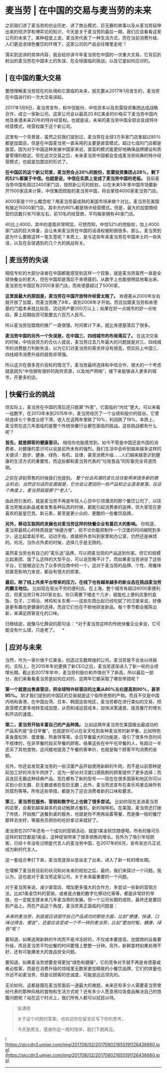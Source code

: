 # 麦当劳 | 在中国的交易与麦当劳的未来

之前我们讲了麦当劳的创业历史、讲了商业模式、巨无霸的故事以及从麦当劳延伸出来的经济学和博弈论的知识，今天是关于麦当劳的最后一期，我们应该看看这家公司的未来了。某种程度上说，麦当劳代表了一种生活方式，而在当前消费升级、人们更追求绿色餐饮的环境下，这家公司的产品会往哪里走呢？

落实到这讲的具体内容，我会给你讲今年麦当劳在中国的一次重大交易，它背后折射出的麦当劳在中国本土的失误、在全球面临的挑战，以及它是如何应对的。

## | 在中国的重大交易

要想理解麦当劳现在的处境和它面临的未来，就先要从2017年1月发生的，麦当劳在中国进行的一次大交易讲起。

2017年1月9日，麦当劳宣布，和中信股份、中信资本以及凯雷投资集团达成战略合作，成立一家新公司。这家公司会以最高20.8亿美金的价格买下麦当劳中国内地及香港未来20年的特许经营权。也就是说，未来的麦当劳中国全部会变成特许经营模式，经营权属于这个新公司。

这里有一个背景是，虽然之前我们提到过，麦当劳在全球3万多家门店里超过80%都是加盟店，但是在中国麦当劳一直采用的主要是直营模式，超过七成的门店都是直营。因为对于中国这种发展中国家来说，直营的模式能更好地确保品牌建设和质量管理的稳定。但在这次交易之后，未来麦当劳中国都会变成麦当劳经典的特许经营模式，也就是加盟店的形式了。

 **在中国区的这个新公司里，麦当劳会占20%的股份，凯雷投资集团占28%，剩下的52%都属于中信。也就是说，中信在实质上变成了麦当劳中国的老板。** 目前麦当劳中国有超过2400家门店，按照新公司的规划，以在未来5年里中国市场要新开1500家店来计算，中信集团控股的麦当劳中国，将会掌控4000家麦当劳门店。

4000家是个什么概念呢？用麦当劳最成熟的美国市场来做个对比。麦当劳在美国有接近15000家门店，其中大约90%都是特许经营模式。但是，最大的加盟商经营的店数只有70家左右，前10名的经营商，平均每家拥有40家门店。

40比上4000，其中的差距非常明显。可想而知，中信52%的控股权，加上4000家门店的巨大体量，会让未来麦当劳在中国的话语权被削弱很多。那么，麦当劳到底为什么要做这样一笔生意呢？本质上，是与这些年来麦当劳在中国本土的一些失误，以及在全球遇到的几个大的挑战有关。    

## | 麦当劳的失误

相信专栏的大部分读者在中国都能感受到这样一个现象，就是麦当劳虽然一直是全球快餐业的老大，但在中国却是落后于肯德基的。从数字上也能很明显地看出来，麦当劳在中国区有2000多家门店，而肯德基超过了5000家。

 **这里面最大的原因是，麦当劳在中国开放特许经营太晚了。** 肯德基从2000年左右就开放了加盟，而麦当劳晚了8年，直到2008年才开始。而且加盟麦当劳和肯德基的门槛本来就比较高，流动资产要200万以上；如果在好一点城市的好一点地段，算上前期投资可能要五六百万人民币。

所以麦当劳加盟商的推广一直很慢。时间累计下来，就比肯德基落后了很多。

 **麦当劳中国的另外一个失误是，在中国三、四线城市的布局落后了。** 在这次交易的时候，中信投资方的合伙人就说，麦当劳过去几年最大的问题就是对三、四线城市的消费能力判断失误，以为它们对麦当劳的需求并没有很高，但实际上中国三、四线城市消费升级的趋势非常强。

所以这次在很多竞价投标的情况下，麦当劳最终选择和中信合作，很大的一个考虑就是因为“中信拥有很好的政府资源，以及地产网络”，接下来能够进入更多的城市，开更多的店。    

## | 快餐行业的挑战

但实际上，麦当劳在中国的落后还只能算“外患”，它面临的“内忧”更大。可以来看一组数字，在2013年末到2015年中，麦当劳经历了一个业绩和股价的低谷。它曾经连续七个季度业绩下滑，收入在这两年里跌了10%，利润跌了19%。本质上，麦当劳在这几年面临的是整个传统快餐行业都在面临的挑战。这些挑战都有什么呢？

 **首先，就是顾客的健康意识。** 相信你也能感觉到，如今不管是中国还是外国的消费者，对健康的意识可以说是前所未有的强烈。我们生活中会听到越来越多这样的关键词：跑步、健身、绿色、有机、自律，甚至消费升级......人们越来越意识到健康的生活方式的重要性，而这些都和麦当劳代表的“垃圾食品”的形象完全背道而驰。

之前在讲到零售的时候我们也提到， *整个社会风潮的变化往往能带来很多新的商业机会。当然这句话的反面就是，它也会让更旧的一些产品和企业逐渐衰落。在这个角度上，麦当劳就是那个“老人”。*

由此而引发的，就是麦当劳不再是年轻人心目中引领潮流的那个餐饮公司了。以往麦当劳推出新品或者发售各种玩具的时候，都能引起消费者的追捧。但大家现在更喜欢的是星巴克、新元素，甚至是更小众的、更酷的一些餐饮品牌。

 **另外，移动互联网的发展也对麦当劳这样的快餐企业有着巨大的影响。** 你知道，麦当劳最核心的特质就是“快捷方便”，但不论你能把制作一个汉堡的时间缩短到多少，这比起拿起手机，动动手指，直接把外卖叫到家里和办公室，仍然还是麻烦的。何况，当你点外卖的时候，选择几乎是无限的。

虽然麦当劳也有自己的“麦乐送”品牌，可以把麦当劳的产品送到你家。但它的规模比起美团、饿了么这样的大型平台，可以说忽略不计了。而如果麦当劳进驻了这些平台，它就被迫沦为了众多供应商中的一个。这对于麦当劳的品牌、个性、用餐体验甚至影响力来说，都会有很大的损害。

 **最后，除了线上外卖平台带来的压力，在线下也有越来越多的新业态在挑战麦当劳的霸主地位。** 比如现在层出不穷的便利店。在上海，整个城市有超过6000家便利店，但麦当劳只有200家左右。你只需要下楼走个几步，就能吃上便利店里的盒饭、包子、三明治、烤鸡和关东煮——这些东西比起已经吃腻了的汉堡来说，好像是更有趣也更健康的选择。而且它们也在不断地研发新品，每个季节都会推陈出新，来满足顾客变化的口味。

归根结底，就像马化腾说的那句话： *对于麦当劳这样的传统快餐企业来说，它可能没有什么错，只是老了。    *

## | 应对与未来

当然，作为一家价值千亿美金，创造过无数辉煌的公司，麦当劳是不会坐以待毙的。实际上，在2015年年初更换了新CEO之后，麦当劳逐渐进入了新一轮的业绩增长期。截止到2017年年中，麦当劳的股价和市值创下了新高。所以最后一部分，我们来看看麦当劳是如何应对的，这两年它都采取了哪些举措呢？

 **第一个就是出售直营店，把全球特许经营店的比重从80%左右提高到90%，甚至95%。** 刚才我们提到的中国区的交易就是这个指导思想的产物。而且不仅是中国内地和香港，在中国台湾、日本、韩国这些地区，麦当劳都在进行类似的交易，把直营模式更多地转变成加盟，从而削减运营成本，加快决策速度，提高餐厅的增长和开店的速度。

 **第二，麦当劳开始丰富自己的产品种类。** 比如这两年麦当劳在美国推出最成功的产品系列是“全日早餐”。也就是你可以在全天吃到各种麦当劳的新早餐，比如特色麦香蛋松饼、蛋堡餐、热香饼等等。全日早餐最大的功能是，吸引了很多作息时间不规律的，在非早餐时段买早餐的顾客。结果这些在中午吃早餐的人，有超过一半还买了其他食物，这间接地提高了午餐的客单价，也就是每个顾客平均消费的金额。

另外，你还会发现麦当劳的一些汉堡产品开始使用新鲜的牛肉，而不是以前那种提前加工好的冷冻牛肉饼了，这为一部分对汉堡口感挑剔的顾客提供了更多选择；而且连巨无霸这种经典产品，现在都有了新的型号——现在在很多国家和地区你可以买到小巨无霸、巨无霸或者巨型巨无霸；此外，麦当劳还宣布在麦乐鸡里去掉所有防腐剂等等。所有这些举措，都是为了迎合消费者新的口味和要求。

 **第三，麦当劳在服务、营销和数字化上也做了很多尝试。** 比如你现在走进麦当劳的店里，会看到越来越多的自动触屏点餐机、新的咖啡机。在美国，麦当劳还打破了传统，开始推广送餐到桌的服务，也就是你不用再站着等餐，而是像一般的餐厅那样去坐好，等服务员把你的吃的拿过来就好了。

麦当劳在2017年还有一个成功的营销活动，就是1美金软饮随便喝。所有的像可乐这样的软饮都是1美金，这种促销带来了很多销售的增长。另外为了吸引年轻顾客，已经十年没有过明星代言人的麦当劳中国，在2017年的6月，宣布吴亦凡正式成为新的代言人。

这一套组合拳打下来，麦当劳逐渐从低谷走了出来，进入了新一轮的增长期。

在理解了麦当劳目前的状况和对未来的规划之后，最终，我们来探讨一个问题。我认为，这也是对于麦当劳这家公司，关于未来最重要的一个问题。

对于麦当劳来说，减少直营店、增加更多强大的合作方、多尝试一些新的营销方法，比如1美金饮料的营销，或者是点餐的数字化移动化等等，都是非常好的举措，也一定能支撑未来几年麦当劳的发展。但一个公司长期的成败，最终还是要回到产品上。而在产品这个角度，麦当劳真正面临的问题是：

 *未来的麦当劳，到底是应该固守自己产品成功的那些方面，比如“便捷、快速、口味过得去、便宜”，还是应该变成一个不一样的麦当劳，比如“更加时髦、健康、绿色”呢？*

要知道，如果选用新鲜的牛肉而不是冷冻好的，不仅成本要提高，加盟商的设备要升级，而且麦当劳平均出餐的时间要慢上整整一分钟。另外，新鲜食材如果处理不好，还有可能爆发大的食品安全问题。

要知道，如果麦当劳想要变得更加“绿色和健康”，它的竞争对手就不再是肯德基或者必胜客，而是在消费升级的领域里无数家更加精致的小餐饮品牌，它们的体量也许远不如麦当劳，但是论顾客的忠诚度，可能是远远领先的。

无论如何，这都是摆在麦当劳面前一道最大的难题。未来还有多少人需要麦当劳曾经代表的那种风格的食物和生活方式呢？还有多少人愿意用垃圾食品解决自己的饱腹问题呢？站在这个时点上，我们所有人都可以拭目以待。    

> 张潇雨
> 
> 关于这个问题的答案，也欢迎你在留言区写下你的思考。
> 
> 今天是周五，感谢你这一周的陪伴，我们下期再见。

![https://piccdn3.umiwi.com/img/201708/02/201708021655191126436660.jpg](https://piccdn3.umiwi.com/img/201708/02/201708021655191126436660.jpg)

---
